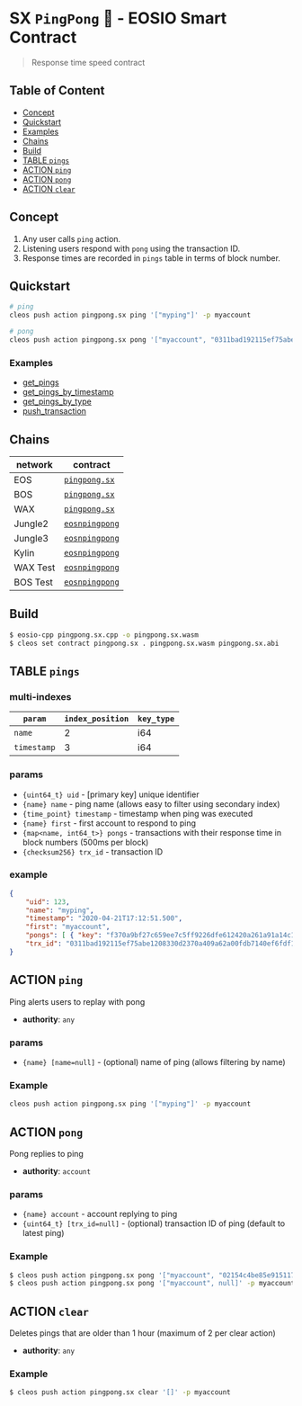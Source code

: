 # SX `PingPong` 🏓 - EOSIO Smart Contract

> Response time speed contract

## Table of Content

- [Concept](#concept)
- [Quickstart](#quickstart)
- [Examples](#examples)
- [Chains](#chains)
- [Build](#build)
- [TABLE `pings`](#table-ping)
- [ACTION `ping`](#action-ping)
- [ACTION `pong`](#action-pong)
- [ACTION `clear`](#action-clear)

## Concept

1. Any user calls `ping` action.
2. Listening users respond with `pong` using the transaction ID.
3. Response times are recorded in `pings` table in terms of block number.

## Quickstart

```bash
# ping
cleos push action pingpong.sx ping '["myping"]' -p myaccount

# pong
cleos push action pingpong.sx pong '["myaccount", "0311bad192115ef75abe1208330d2370a409a62a00fdb7140ef6fdf15931ef76"]' -p myaccount
```

### Examples

- [get_pings](/examples/get_pings.js)
- [get_pings_by_timestamp](/examples/get_pings_by_timestamp.js)
- [get_pings_by_type](/examples/get_pings_by_type.js)
- [push_transaction](/examples/push_transaction.js)

## Chains

| **network** | **contract**     |
|-------------|--------------|
| EOS         | [`pingpong.sx`](https://bloks.io/account/pingpong.sx)
| BOS         | [`pingpong.sx`](https://bos.bloks.io/account/pingpong.sx)
| WAX         | [`pingpong.sx`](https://wax.bloks.io/account/pingpong.sx)
| Jungle2     | [`eosnpingpong`](https://jungle.bloks.io/account/eosnpingpong)
| Jungle3     | [`eosnpingpong`](https://jungle3.bloks.io/account/eosnpingpong)
| Kylin       | [`eosnpingpong`](https://kylin.bloks.io/account/eosnpingpong)
| WAX Test    | [`eosnpingpong`](https://wax-test.bloks.io/account/eosnpingpong)
| BOS Test    | [`eosnpingpong`](https://bos-test.bloks.io/account/eosnpingpong)

## Build

```bash
$ eosio-cpp pingpong.sx.cpp -o pingpong.sx.wasm
$ cleos set contract pingpong.sx . pingpong.sx.wasm pingpong.sx.abi
```

## TABLE `pings`

### multi-indexes

| `param`        | `index_position` | `key_type` |
|----------------|------------------|------------|
| `name` 		 | 2                | i64        |
| `timestamp`    | 3                | i64        |

### params

- `{uint64_t} uid` - [primary key] unique identifier
- `{name} name` - ping name (allows easy to filter using secondary index)
- `{time_point} timestamp` - timestamp when ping was executed
- `{name} first` - first account to respond to ping
- `{map<name, int64_t>} pongs` - transactions with their response time in block numbers (500ms per block)
- `{checksum256} trx_id` - transaction ID

### example

```json
{
    "uid": 123,
    "name": "myping",
    "timestamp": "2020-04-21T17:12:51.500",
    "first": "myaccount",
    "pongs": [ { "key": "f370a9bf27c659ee7c5ff9226dfe612420a261a91a14c15c244d067077fbea24", "value": 3 } ]	,
    "trx_id": "0311bad192115ef75abe1208330d2370a409a62a00fdb7140ef6fdf15931ef76"
}
```

## ACTION `ping`

Ping alerts users to replay with pong

- **authority**: `any`

### params

- `{name} [name=null]` - (optional) name of ping (allows filtering by name)

### Example

```bash
cleos push action pingpong.sx ping '["myping"]' -p myaccount
```

## ACTION `pong`

Pong replies to ping

- **authority**: `account`

### params

- `{name} account` - account replying to ping
- `{uint64_t} [trx_id=null]` - (optional) transaction ID of ping (default to latest ping)

### Example

```bash
$ cleos push action pingpong.sx pong '["myaccount", "02154c4be85e915117b3170782a7d30c41ec9772b8518d5608089fbcbc86c491"]' -p myaccount
$ cleos push action pingpong.sx pong '["myaccount", null]' -p myaccount
```

## ACTION `clear`

Deletes pings that are older than 1 hour (maximum of 2 per clear action)

- **authority**: `any`

### Example

```bash
$ cleos push action pingpong.sx clear '[]' -p myaccount
```
